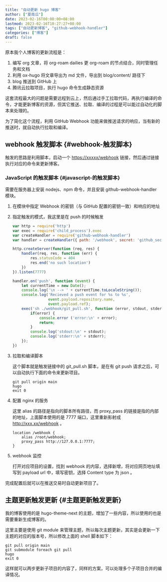 ```yaml
---
title: "自动更新 hugo 博客"
author: ["夏南瓜"]
date: 2023-02-16T00:00:00+08:00
lastmod: 2023-02-16T10:27:27+08:00
tags: ["自动更新博客", "github-webhook-handler"]
categories: ["博客"]
draft: false
---
```


原本我个人博客的更新流程是：

1.  编写 org 文章，将 org-roam dailies 更 org-roam 的节点结合，同时管理任务和文档
2.  利用 ox-hugo 将文章导出为 md 文件，导出到 blog/content/ 路径下
3.  blog 推送到 GitHub 上
4.  腾讯云拉取项目，执行 hugo 命令生成静态资源

这套流程最大的问题是需要远程到云上，然后通过手工拉取代码，再执行编译的命令，才能更新博客的资源，但其它推送、拉取、编译的过程是可以能过自动化的脚本来处理的。

为了简化这个流程，利用 GitHub Webhook 功能来做推送请求的响应，当有新的推送时，就自动执行拉取和编译。


## webhook 触发脚本 {#webhook-触发脚本}

触发的思路是利用脚本，启动一个 <https://xxxxx/webhook> 链接，然后通过链接执行对应的命令来更新博客。


### JavaScript 的触发脚本 {#javascript-的触发脚本}

需要在服务器上安装 nodejs、npm 命令，并且安装 github-webhook-handler 模块。

1.  在模块中指定 Webhook 的密钥（与 GitHub 配置的密钥一致）和响应的地址
2.  指定触发的模式，我这里是在 push 的时候触发
    ```javascript
    var http = require('http')
    var exec = require('child_process').exec
    var createHandler = require('github-webhook-handler')
    var handler = createHandler({ path: '/webhook', secret: 'github_secret' })

    http.createServer(function (req, res) {
        handler(req, res, function (err) {
            res.statusCode = 404
            res.end('no such location')
        })
    }).listen(7777)

    handler.on('push', function (event) {
        let currentTime = new Date();
        console.log('\n --> ' + currentTime.toLocaleString());
        console.log('Recieved a push event for %s to %s',
                    event.payload.repository.name,
                    event.payload.ref);
        exec('sh ./webhook/git_pull.sh', function (error, stdout, stderr) {
            if(error) {
                console.error ('error:\n' + error);
                return;
            }
            console.log('stdout:\n' + stdout);
            console.log('stderr:\n' + stderr);
        });
    })
    ```

3.  拉取和编译脚本

    这个脚本就是触发链接中的 git_pull.sh 脚本，是在有 git push 请求之后，可以自动执行下面的命令来更新项目。
    ```shell
    git pull origin main
    hugo
    exit 0
    ```

4.  配置 nginx 的服务

    这里 alias 的路径是指向的脚本所有路径，而 proxy_pass 的链接是指的内部的地址，上面脚本使用的是 7777 端口，这里重新影射成 <http://xxx.xx/webhook> 。
    ```shell
    location /webhook {
        alias /root/webhook;
        proxy_pass http://127.0.0.1:7777;
    }
    ```

5.  webhook 监控

    打开对应项目的设置，找到 webhook 的内容，选择新增，将对应网页地址填写到 payload url 中，填写密钥，选择 Content type 为 json 。

完成配置后就可以在推送交易时自动更新项目了。


## 主题更新触发更新 {#主题更新触发更新}

我的博客使用的是 hugo-theme-next 的主题，增加了一些内容，所以使用的也是需要重新生成博客的。

这里主要是使用 git module 来管理主题，所以每次主题更新，其实是会更新一下主题的对应的版本号，所以修改上面的 shell 脚本如下：

```shell
git pull origin main
git submodule foreach git pull
hugo
exit 0
```

这样就可以两步更新子项目的内容了，同样的方案，可以处理多个子项目合并的编译情况。
